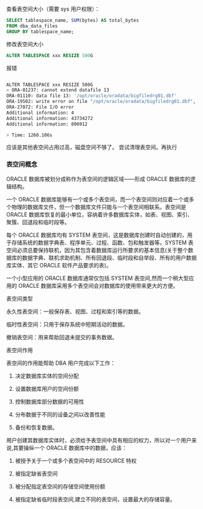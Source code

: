 
查看表空间大小（需要 sys 用户权限）：

```sql
SELECT tablespace_name, SUM(bytes) AS total_bytes
FROM dba_data_files
GROUP BY tablespace_name;
```

修改表空间大小

```sql
ALTER TABLESPACE xxx RESIZE 500G
```

报错

```bash

ALTER TABLESPACE xxx RESIZE 500G
> ORA-01237: cannot extend datafile 13
ORA-01110: data file 13: '/opt/oracle/oradata/bigfiledrg01.dbf'
ORA-19502: write error on file "/opt/oracle/oradata/bigfiledrg01.dbf", block number 43734272 (block size=8192)
ORA-27072: File I/O error
Additional information: 4
Additional information: 43734272
Additional information: 806912

> Time: 1260.106s
```

应该是其他表空间占用过高，磁盘空间不够了。
尝试清理表空间。再执行

### 表空间概念

ORACLE 数据库被划分成称作为表空间的逻辑区域——形成 ORACLE 数据库的逻辑结构。

一个 ORACLE 数据库能够有一个或多个表空间，而一个表空间则对应着一个或多个物理的数据库文件，但一个数据库文件只能与一个表空间相联系。表空间是 ORACLE 数据库恢复的最小单位，容纳着许多数据库实体，如表、视图、索引、聚簇、回退段和临时段等。

每个 ORACLE 数据库均有 SYSTEM 表空间，这是数据库创建时自动创建的，用于存储系统的数据字典表、程序单元、过程、函数、包和触发器等。SYSTEM 表空间必须总要保持联机，因为其包含着数据库运行所要求的基本信息(关于整个数据库的数据字典、联机求助机制、所有回退段、临时段和自举段、所有的用户数据库实体、其它 ORACLE 软件产品要求的表)。

一个小型应用的 ORACLE 数据库通常仅包括 SYSTEM 表空间,然而一个稍大型应用的 ORACLE 数据库采用多个表空间会对数据库的使用带来更大的方便。

表空间类型

永久性表空间：一般保存表、视图、过程和索引等的数据。

临时性表空间：只用于保存系统中短期活动的数据。

撤销表空间：用来帮助回退未提交的事务数据。

表空间作用

表空间的作用能帮助 DBA 用户完成以下工作：

1. 决定数据库实体的空间分配

2. 设置数据库用户的空间份额

3. 控制数据库部分数据的可用性

4. 分布数据于不同的设备之间以改善性能

5. 备份和恢复数据。

用户创建其数据库实体时，必须给予表空间中具有相应的权力，所以对一个用户来说,其要操纵一个 ORACLE 数据库中的数据，应该：

1. 被授予关于一个或多个表空间中的 RESOURCE 特权

2. 被指定缺省表空间

3. 被分配指定表空间的存储空间使用份额

4. 被指定缺省临时段表空间,建立不同的表空间，设置最大的存储容量。
